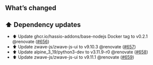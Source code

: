 ## What’s changed

## ⬆️ Dependency updates

- ⬆️ Update ghcr.io/hassio-addons/base-nodejs Docker tag to v0.2.1 @renovate ([#656](https://github.com/hassio-addons/addon-zwave-js-ui/pull/656))
- ⬆️ Update zwave-js/zwave-js-ui to v9.10.3 @renovate ([#657](https://github.com/hassio-addons/addon-zwave-js-ui/pull/657))
- ⬆️ Update alpine_3_19/python3-dev to v3.11.9-r0 @renovate ([#658](https://github.com/hassio-addons/addon-zwave-js-ui/pull/658))
- ⬆️ Update zwave-js/zwave-js-ui to v9.11.1 @renovate ([#659](https://github.com/hassio-addons/addon-zwave-js-ui/pull/659))
